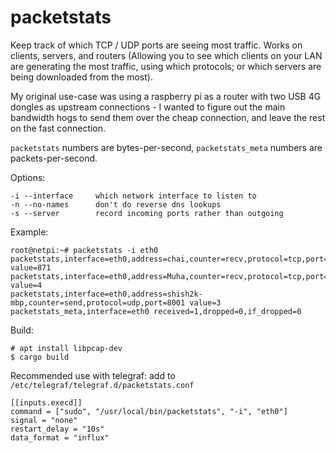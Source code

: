 packetstats
===========

Keep track of which TCP / UDP ports are seeing most traffic. Works on clients,
servers, and routers (Allowing you to see which clients on your LAN are
generating the most traffic, using which protocols; or which servers are
being downloaded from the most).

My original use-case was using a raspberry pi as a router with two USB 4G
dongles as upstream connections - I wanted to figure out the main bandwidth
hogs to send them over the cheap connection, and leave the rest on the fast
connection.

`packetstats` numbers are bytes-per-second, `packetstats_meta` numbers are
packets-per-second.

Options:
```
-i --interface     which network interface to listen to
-n --no-names      don't do reverse dns lookups
-s --server        record incoming ports rather than outgoing
```

Example:
```
root@netpi:~# packetstats -i eth0
packetstats,interface=eth0,address=chai,counter=recv,protocol=tcp,port=8086 value=871
packetstats,interface=eth0,address=Muha,counter=recv,protocol=tcp,port=22067 value=4
packetstats,interface=eth0,address=shish2k-mbp,counter=send,protocol=udp,port=8001 value=3
packetstats_meta,interface=eth0 received=1,dropped=0,if_dropped=0
```

Build:
```
# apt install libpcap-dev
$ cargo build
```

Recommended use with telegraf: add to `/etc/telegraf/telegraf.d/packetstats.conf`
```
[[inputs.execd]]
command = ["sudo", "/usr/local/bin/packetstats", "-i", "eth0"]
signal = "none"
restart_delay = "10s"
data_format = "influx"
```
